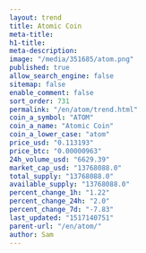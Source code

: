 ```yaml
---
layout: trend
title: Atomic Coin
meta-title: 
h1-title: 
meta-description: 
image: "/media/351685/atom.png"
published: true
allow_search_engine: false
sitemap: false
enable_comment: false
sort_order: 731
permalink: "/en/atom/trend.html"
coin_a_symbol: "ATOM"
coin_a_name: "Atomic Coin"
coin_a_lower_case: "atom"
price_usd: "0.113193"
price_btc: "0.00000963"
24h_volume_usd: "6629.39"
market_cap_usd: "13768088.0"
total_supply: "13768088.0"
available_supply: "13768088.0"
percent_change_1h: "1.22"
percent_change_24h: "2.0"
percent_change_7d: "-7.83"
last_updated: "1517140751"
parent-url: "/en/atom/"
author: Sam
---
```


